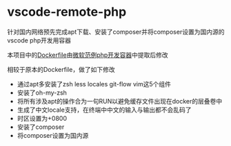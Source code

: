 # vscode-remote-php

针对国内网络预先完成apt下载、安装了composer并将composer设置为国内源的vscode php开发用容器

本项目中的[Dockerfile](https://github.com/microsoft/vscode-remote-try-php/blob/master/.devcontainer/Dockerfile)由[微软范例php开发容器](https://github.com/Microsoft/vscode-remote-try-php)中提取后修改

相较于原本的Dockerfile，做了如下修改

- 通过apt多安装了zsh less locales git-flow vim这5个组件
- 安装了oh-my-zsh
- 将所有涉及apt的操作合为一句RUN以避免缓存文件出现在docker的层叠卷中
- 生成了中文locale支持，在终端中中文的输入与输出都不会乱码了
- 时区设置为+0800
- 安装了composer
- 将composer设置为国内源
